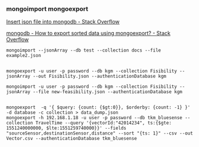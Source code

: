 ### mongoimport mongoexport


[Insert json file into mongodb - Stack Overflow](https://stackoverflow.com/questions/19441228/insert-json-file-into-mongodb "Insert json file into mongodb - Stack Overflow")

[mongodb - How to export sorted data using mongoexport? - Stack Overflow](https://stackoverflow.com/questions/9005983/how-to-export-sorted-data-using-mongoexport "mongodb - How to export sorted data using mongoexport? - Stack Overflow")



```shell
mongoimport --jsonArray --db test --collection docs --file example2.json


mongoexport -u user -p password --db kgm --collection Fisibility --jsonArray --out Fisibility.json --authenticationDatabase kgm

mongoimport -u user -p password --db kgm --collection Fisibility --jsonArray --file new-feasibility.json --authenticationDatabase kgm


mongoexport  -q '{ $query: {count: {$gt:0}}, $orderby: {count: -1} }' -d database -c collection > data_dump.json
mongoexport -h 192.168.1.18 -u user -p password --db tkm_bluesense --collection TravelTime --query '{vectorId:"42014234", ts:{$gte: 1551240000000, $lte:1551259740000}}' --fields "sourceSensor,destinationSensor,distance" --sort "{ts: 1}" --csv --out Vector.csv --authenticationDatabase tkm_bluesense


```
